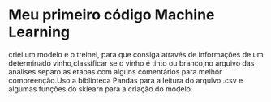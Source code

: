 # Meu primeiro código Machine Learning

criei um modelo e o treinei, para que consiga através de informações de um determinado vinho,classificar se o vinho é tinto ou branco,no arquivo das análises separo as etapas com alguns comentários para melhor compreenção.Uso a biblioteca Pandas para a leitura do arquivo .csv e algumas funções do sklearn para a criação do modelo.

